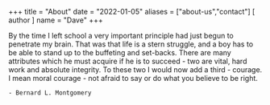 +++
title = "About"
date = "2022-01-05"
aliases = ["about-us","contact"]
[ author ]
  name = "Dave"
+++

By the time I left school a very important principle had just begun to penetrate my brain. That was that life is a stern struggle, and a boy has to be able to stand up to the buffeting and set-backs. There are many attributes which he must acquire if he is to succeed - two are vital, hard work and absolute integrity. To these two I would now add a third - courage. I mean moral courage - not afraid to say or do what you believe to be right.

    - Bernard L. Montgomery

